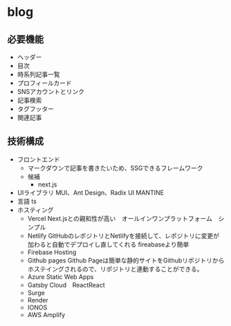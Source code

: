 # blog

## 必要機能
- ヘッダー　
- 目次　
- 時系列記事一覧　
- プロフィールカード　
- SNSアカウントとリンク　
- 記事検索　
- タグフッター　
- 関連記事

## 技術構成
- フロントエンド
    - マークダウンで記事を書きたいため、SSGできるフレームワーク
    - 候補
       - next.js 
- UIライブラリ
MUI、Ant Design、Radix UI MANTINE
- 言語
ts
- ホスティング
    -   Vercel Next.jsとの親和性が高い　オールインワンプラットフォーム　シンプル
    -   Netlify GitHubのレポジトリとNetlifyを接続して、レポジトリに変更が加わると自動でデプロイし直してくれる fireabaseより簡単
    -  Firebase Hosting 
    -  Github pages Github Pageは簡単な静的サイトをGithubリポジトリからホステイングされるので、リポジトリと連動することができる。
    -  Azure Static Web Apps
    -  Gatsby Cloud　ReactReact
    -  Surge
    -  Render
    -  IONOS
    -  AWS Amplify
